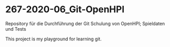 # 267-2020-06_Git-OpenHPI
Repository für die Durchführung der Git Schulung von OpenHPI; Spieldaten und Tests

This project is my playground for learning git.
